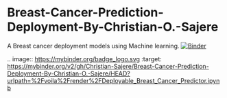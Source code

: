 # Breast-Cancer-Prediction-Deployment-By-Christian-O.-Sajere
A Breast cancer deployment models using Machine learning. 
[![Binder](https://mybinder.org/badge_logo.svg)](https://mybinder.org/v2/gh/Christian-Sajere/Breast-Cancer-Prediction-Deployment-By-Christian-O.-Sajere/HEAD?urlpath=%2Fvoila%2Frender%2FDeployable_Breast_Cancer_Predictor.ipynb)

.. image:: https://mybinder.org/badge_logo.svg
 :target: https://mybinder.org/v2/gh/Christian-Sajere/Breast-Cancer-Prediction-Deployment-By-Christian-O.-Sajere/HEAD?urlpath=%2Fvoila%2Frender%2FDeployable_Breast_Cancer_Predictor.ipynb

